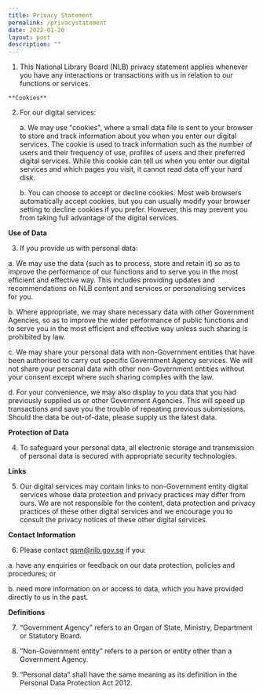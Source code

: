 ```yaml
---
title: Privacy Statement
permalink: /privacystatement
date: 2022-01-20
layout: post
description: ""
---
```

1. This National Library Board (NLB) privacy statement applies whenever you have any interactions or transactions with us in relation to our functions or services.   
```
**Cookies** 
```

2. For our digital services: 

	a. We may use "cookies", where a small data file is sent to your browser to store and track information about you when you enter our digital services. The cookie is used to track information such as the number of users and their frequency of use, profiles of users and their preferred digital services. While this cookie can tell us when you enter our digital services and which pages you visit, it cannot read data off your hard disk.  

	b. You can choose to accept or decline cookies. Most web browsers automatically accept cookies, but you can usually modify your browser setting to decline cookies if you prefer. However, this may prevent you from taking full advantage of the digital services. 
 

 **Use of Data**

3. If you provide us with personal data:

a. We may use the data (such as to process, store and retain it) so as to improve the performance of our functions and to serve you in the most efficient and effective way. This includes providing updates and recommendations on NLB content and services or personalising services for you.   

b. Where appropriate, we may share necessary data with other Government Agencies, so as to improve the wider performance of public functions and to serve you in the most efficient and effective way unless such sharing is prohibited by law. 

c. We may share your personal data with non-Government entities that have been authorised to carry out specific Government Agency services. We will not share your personal data with other non-Government entities without your consent except where such sharing complies with the law.

d. For your convenience, we may also display to you data that you had previously supplied us or other Government Agencies. This will speed up transactions and save you the trouble of repeating previous submissions. Should the data be out-of-date, please supply us the latest data.

**Protection of Data**

4. To safeguard your personal data, all electronic storage and transmission of personal data is secured with appropriate security technologies.  

**Links**

5. Our digital services may contain links to non-Government entity digital services whose data protection and privacy practices may differ from ours.  We are not responsible for the content, data protection and privacy practices of these other digital services and we encourage you to consult the privacy notices of these other digital services.  

**Contact Information**

6. Please contact  qsm@nlb.gov.sg if you:

a. have any enquiries or feedback on our data protection, policies and procedures; or

b. need more information on or access to data, which you have provided directly to us in the past.


**Definitions**

7. “Government Agency” refers to an Organ of State, Ministry, Department or Statutory Board.

8. ”Non-Government entity” refers to a person or entity other than a Government Agency.

9. “Personal data” shall have the same meaning as its definition in the Personal Data Protection Act 2012.